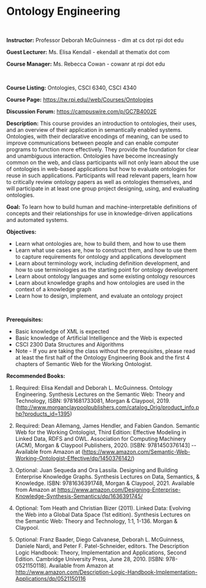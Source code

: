 # Ontology Engineering

<br />

<strong>Instructor:</strong> Professor Deborah McGuinness - dlm at cs dot rpi dot edu

<strong>Guest Lecturer:</strong> Ms. Elisa Kendall - ekendall at thematix dot com

<strong>Course Manager:</strong> Ms. Rebecca Cowan - cowanr at rpi dot edu

<br />

<strong>Course Listing:</strong> Ontologies, CSCI 6340, CSCI 4340

<strong>Course Page:</strong> https://tw.rpi.edu//web/Courses/Ontologies

<strong>Discussion Forum:</strong> https://campuswire.com/p/GC7B4002E

<strong>Description:</strong>
This course provides an introduction to ontologies, their uses, and an overview of their application in semantically enabled systems. Ontologies, with their declarative encodings of meaning, can be used to improve communications between people and can enable computer programs to function more effectively. They provide the foundation for clear and unambiguous interaction. Ontologies have become increasingly common on the web, and class participants will not only learn about the use of ontologies in web-based applications but how to evaluate ontologies for reuse in such applications. Participants will read relevant papers, learn how to critically review ontology papers as well as ontologies themselves, and will participate in at least one group project designing, using, and evaluating ontologies.
<br />

<strong>Goal:</strong>
To learn how to build human and machine-interpretable definitions of concepts and their relationships for use in knowledge-driven applications and automated systems.

<strong>Objectives:</strong>
<ul>
<li>Learn what ontologies are, how to build them, and how to use them </li>
<li>Learn what use cases are, how to construct them, and how to use them to capture requirements for ontology and applications development </li>
<li>Learn about terminology work, including definition development, and how to use terminologies as the starting point for ontology development </li>
<li>Learn about ontology languages and some existing ontology resources </li>
<li>Learn about knowledge graphs and how ontologies are used in the context of a knowledge graph </li>
<li>Learn how to design, implement, and evaluate an ontology project </li>
</ul>
<br />

<strong>Prerequisites:</strong>
<ul>
<li>Basic knowledge of XML is expected </li>
<li>Basic knowledge of Artificial Intelligence and the Web is expected </li>
<li>CSCI 2300  Data Structures and Algorithms </li>
<li>Note - If you are taking the class without the prerequisites, please read at least the first half of the Ontology Engineering Book and the first 4 chapters of Semantic Web for the Working Ontologist. </li>
</ul>

<strong>Recommended Books:</strong>
1. Required: Elisa Kendall and Deborah L. McGuinness.  Ontology Engineering.  Synthesis Lectures on the Semantic Web: Theory and Technology, ISBN: 9781681733081, Morgan & Claypool, 2019.  (http://www.morganclaypoolpublishers.com/catalog_Orig/product_info.php?products_id=1395)

2. Required: Dean Allemang, James Hendler, and Fabien Gandon. Semantic Web for the Working Ontologist, Third Edition: Effective Modeling in Linked Data, RDFS and OWL. Association for Computing Machinery (ACM), Morgan & Claypool Publishers, 2020. [ISBN: 9781450376143] -- Available from Amazon at (https://www.amazon.com/Semantic-Web-Working-Ontologist-Effective/dp/1450376142/)

3. Optional: Juan Sequeda and Ora Lassila. Designing and Building Enterprise Knowledge Graphs. Synthesis Lectures on Data, Semantics, & Knowledge. ISBN: 9781636391748, Morgan & Claypool, 2021. Available from Amazon at https://www.amazon.com/Designing-Enterprise-Knowledge-Synthesis-Semantics/dp/1636391745/ 

4. Optional: Tom Heath and Christian Bizer (2011). Linked Data: Evolving the Web into a Global Data Space (1st edition). Synthesis Lectures on the Semantic Web: Theory and Technology, 1:1, 1-136. Morgan & Claypool.

5. Optional: Franz Baader, Diego Calvanese, Deborah L. McGuinness, Daniele Nardi, and Peter F. Patel-Schneider, editors.  The Description Logic Handbook: Theory, Implementation and Applications, Second Edition. Cambridge University Press, June 28, 2010. [ISBN: 978-0521150118]. Available from Amazon at http://www.amazon.com/Description-Logic-Handbook-Implementation-Applications/dp/0521150116
